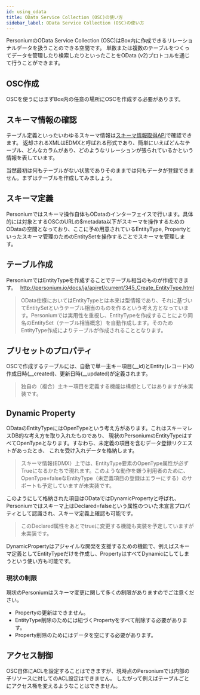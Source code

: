```yaml
---
id: using_odata
title: OData Service Collection (OSC)の使い方
sidebar_label: OData Service Collection (OSC)の使い方
---
```


PersoniumのOData Service Collection (OSC)はBox内に作成できるリレーショナルデータを扱うことのできる空間です。
単数または複数のテーブルをつくってデータを管理したり検索したりといったことをOData (v2)プロトコルを通じて行うことができます。

## OSC作成
OSCを使うにはまずBox内の任意の場所にOSCを作成する必要があります。

## スキーマ情報の確認
テーブル定義といったいわゆるスキーマ情報は[スキーマ情報取得API](../apiref/current/316_User_Defined_Data_Schema.md)で確認できます。
返却されるXMLはEDMXと呼ばれる形式であり、簡単にいえばどんなテーブル、どんなカラムがあり、どのようなリレーションが張られているかという情報を表しています。

当然最初は何もテーブルがない状態でありそのままでは何もデータが登録できません。まずはテーブルを作成してみましょう。

## スキーマ定義
Personiumではスキーマ操作自体もODataのインターフェイスで行います。具体的には対象とするOSCのURLの$metadata以下がスキーマを操作するためのODataの空間となっており、ここに予め用意されているEntityType, Propertyといったスキーマ管理のためのEntitySetを操作することでスキーマを管理します。

## テーブル作成
PersoniumではEntityTypeを作成することでテーブル相当のものが作成できます。　
   http://personium.io/docs/ja/apiref/current/345_Create_EntityType.html

> OData仕様においてはEntityTypeとは本来は型情報であり、それに基づいてEntitySetというテーブル相当のものを作るという考え方となっています。Personiumでは実用性を重視し、EntityTypeを作成することにより同名のEntitySet（テーブル相当概念）を自動作成します。そのためEntityType作成によりテーブルが作成されることとなります。

## プリセットのプロパティ

OSCで作成するテーブルには、自動で単一主キー項目(__id)とEntity(レコード)の作成日時(__created)、更新日時(__updated)が定義されます。
> 独自の（複合）主キー項目を定義する機能は構想としてはありますが未実装です。

## Dynamic Property

ODataのEntityTypeにはOpenTypeという考え方があります。これはスキーマレスDB的な考え方を取り入れたものであり、
現状のPersoniumのEntityTypeはすべてOpenTypeとなります。すなわち、未定義の項目を含むデータ登録リクエストがあったとき、
これを受け入れデータを格納します。

> スキーマ情報(EDMX）上では、EntityType要素のOpenType属性が必ずTrueになるかたちで現れます。このような動作を嫌う利用者のために、OpenType=falseなEntityType（未定義項目の登録はエラーにする）のサポートも予定していますが未実装です。

このようにして格納された項目はODataではDynamicPropertyと呼ばれ、
Personiumではスキーマ上はDeclared=falseという属性のついた未宣言プロパティとして認識され、スキーマ定義上確認も可能です。

> このDeclared属性をあとでtrueに変更する機能も実装を予定していますが未実装です。


DynamicPropertyはアジャイルな開発を支援するための機能で、例えばスキーマ定義としてEntityTypeだけを作成し、PropertyはすべてDynamicにしてしまうという使い方も可能です。

### 現状の制限

現状のPersoniumはスキーマ変更に関して多くの制限がありますのでご注意ください。

* Propertyの更新はできません。
* EntityType削除のためには紐づくPropertyをすべて削除する必要があります。
* Property削除のためにはデータを空にする必要があります。

## アクセス制御

OSC自体にACLを設定することはできますが、現時点のPersoniumでは内部の子リソースに対してのACL設定はできません。
したがって例えばテーブルごとにアクセス権を変えるようなことはできません。
